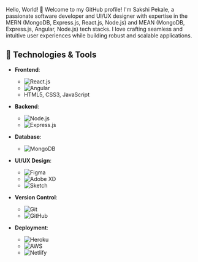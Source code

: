 

<!--
**SakshiSiddhi0515/SakshiSiddhi0515** is a ✨ _special_ ✨ repository because its `README.md` (this file) appears on your GitHub profile.

Here are some ideas to get you started:

- 🔭 I’m currently working on ...
- 🌱 I’m currently learning ...
- 👯 I’m looking to collaborate on ...
- 🤔 I’m looking for help with ...
- 💬 Ask me about ...
- 📫 How to reach me: ...
- 😄 Pronouns: ...
- ⚡ Fun fact: ...
-->



Hello, World! 👋
Welcome to my GitHub profile! I'm Sakshi Pekale, a passionate software developer and UI/UX designer with expertise in the MERN (MongoDB, Express.js, React.js, Node.js) and MEAN (MongoDB, Express.js, Angular, Node.js) tech stacks. I love crafting seamless and intuitive user experiences while building robust and scalable applications.
## 🚀 Technologies & Tools

- **Frontend**: 
  - ![React.js](https://img.shields.io/badge/-React.js-61DAFB?style=flat&logo=react&logoColor=white)
  - ![Angular](https://img.shields.io/badge/-Angular-DD0031?style=flat&logo=angular&logoColor=white)
  - HTML5, CSS3, JavaScript

- **Backend**: 
  - ![Node.js](https://img.shields.io/badge/-Node.js-339933?style=flat&logo=node.js&logoColor=white)
  - ![Express.js](https://img.shields.io/badge/-Express.js-000000?style=flat&logo=express&logoColor=white)

- **Database**: 
  - ![MongoDB](https://img.shields.io/badge/-MongoDB-47A248?style=flat&logo=mongodb&logoColor=white)

- **UI/UX Design**: 
  - ![Figma](https://img.shields.io/badge/-Figma-F24E1E?style=flat&logo=figma&logoColor=white)
  - ![Adobe XD](https://img.shields.io/badge/-AdobeXD-FF26BE?style=flat&logo=adobe-xd&logoColor=white)
  - ![Sketch](https://img.shields.io/badge/-Sketch-F7B500?style=flat&logo=sketch&logoColor=white)

- **Version Control**: 
  - ![Git](https://img.shields.io/badge/-Git-F05032?style=flat&logo=git&logoColor=white)
  - ![GitHub](https://img.shields.io/badge/-GitHub-181717?style=flat&logo=github&logoColor=white)

- **Deployment**: 
  - ![Heroku](https://img.shields.io/badge/-Heroku-430098?style=flat&logo=heroku&logoColor=white)
  - ![AWS](https://img.shields.io/badge/-AWS-232F3E?style=flat&logo=amazon-aws&logoColor=white)
  - ![Netlify](https://img.shields.io/badge/-Netlify-00C7B7?style=flat&logo=netlify&logoColor=white)

